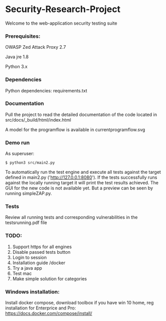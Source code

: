 # Security-Research-Project

Welcome to the web-application security testing suite

### Prerequisites:

OWASP Zed Attack Proxy 2.7

Java jre 1.8

Python 3.x

### Dependencies

Python dependencies: requirements.txt

### Documentation

Pull the project to read the detailed documentation of the code located in src/docs/_build/html/index.html

A model for the programflow is available in currentprogramflow.svg

### Demo run

As superuser:

    $ python3 src/main2.py
 
To automatically  run the test engine and execute all tests against the target defined in main2.py ('http://127.0.0.1:8080'). If the tests successfully runs against the locally running target it will print the test results achieved. The GUI for the new code is not available yet. But a preview can be seen by running simpleZAP.py.


### Tests

Review all running tests and corresponding vulnerabilities in the testsrunning.pdf file

### TODO:

1. Support https for all engines
2. Disable passed tests button
3. Login to session
4. Installation guide /docker
5. Try a java app
6. Test mac
7. Make simple solution for categories

### Windows installation:
Install docker compose, download toolbox if you have win 10 home, reg installation for Enterprice and Pro:
https://docs.docker.com/compose/install/

